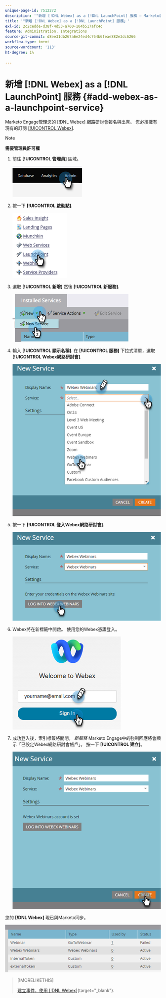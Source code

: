 ```yaml
---
unique-page-id: 7512272
description: '"新增 [!DNL Webex] as a [!DNL LaunchPoint] 服務 — Marketo檔案 — 產品檔案」'
title: '"新增 [!DNL Webex] as a [!DNL LaunchPoint] 服務」'
exl-id: 2c2cedde-d38f-4d53-a760-104b517afc4c
feature: Administration, Integrations
source-git-commit: d8ee31db267a6e24ed4c764b6feae882e3dc6266
workflow-type: tm+mt
source-wordcount: '113'
ht-degree: 1%

---
```


# 新增 [!DNL Webex] as a [!DNL LaunchPoint] 服務 {#add-webex-as-a-launchpoint-service}

Marketo Engage管理您的 [!DNL Webex] 網路研討會報名與出席。 您必須擁有現有的訂閱 [[!UICONTROL Webex]](https://www.webex.com/).

>[!NOTE]
>
>**需要管理員許可權**

1. 前往 **[!UICONTROL 管理員]** 區域。

   ![](assets/add-webex-as-a-launchpoint-service-1.png)

1. 按一下 **[!UICONTROL 啟動點]**.

   ![](assets/add-webex-as-a-launchpoint-service-2.png)

1. 選取 **[!UICONTROL 新增]** 然後 **[!UICONTROL 新服務]**.

   ![](assets/add-webex-as-a-launchpoint-service-3.png)

1. 輸入 **[!UICONTROL 顯示名稱]**. 在 **[!UICONTROL 服務]** 下拉式清單，選取 **[!UICONTROL Webex網路研討會]**.

   ![](assets/add-webex-as-a-launchpoint-service-4.png)

1. 按一下 **[!UICONTROL 登入Webex網路研討會]**.

   ![](assets/add-webex-as-a-launchpoint-service-5.png)

1. Webex將在新標籤中開啟。 使用您的Webex憑證登入。

   ![](assets/add-webex-as-a-launchpoint-service-6.png)

1. 成功登入後，索引標籤將關閉， _新服務_ Marketo Engage中的強制回應將會顯示「已設定Webex網路研討會帳戶」。 按一下 **[!UICONTROL 建立]**。

   ![](assets/add-webex-as-a-launchpoint-service-7.png)

您的 **[!DNL Webex]** 現已與Marketo同步。

![](assets/add-webex-as-a-launchpoint-service-8.png)

>[!MORELIKETHIS]
>
>[建立事件，使用 [!DNL Webex]](/help/marketo/product-docs/demand-generation/events/create-an-event/create-an-event-with-webex.md){target="_blank"}.
